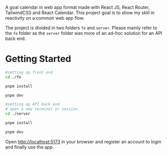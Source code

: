 A goal calendar in web app format made with React JS, React Router, TailwindCSS and React Calendar. This project goal is to show my skill in reactivity on a common web app flow.

The project is divided in two folders `fe` and `server`. Please mainly refer to the `fe` folder as the `server` folder was more of an ad-hoc solution for an API back end.

# Getting Started
```bash
#setting up front end
cd ./fe

pnpm install

pnpm dev

#setting up API back end
# open a new terminal or session
cd ./server

pnpm install

pnpm dev
```

Open [http://localhost:5173](htttp://localhost:5173) in your browser and register an account to login and finally use the app.